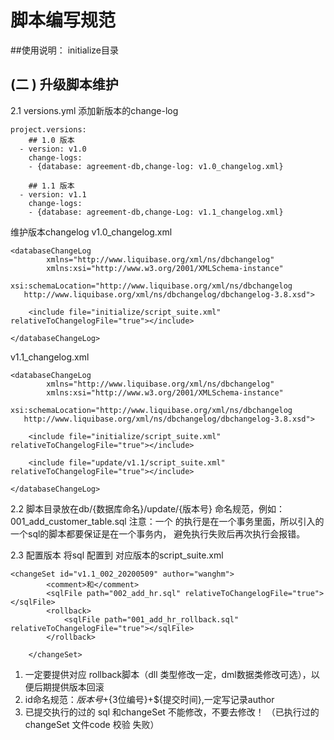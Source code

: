 # 脚本编写规范
##使用说明：
initialize目录

## (二 ) 升级脚本维护
2.1 versions.yml
添加新版本的change-log
```
project.versions:
    ## 1.0 版本
  - version: v1.0
    change-logs:
    - {database: agreement-db,change-log: v1.0_changelog.xml}
    
    ## 1.1 版本
  - version: v1.1
    change-logs:
    - {database: agreement-db,change-Log: v1.1_changelog.xml}
```
维护版本changelog
v1.0_changelog.xml
``` 
<databaseChangeLog
        xmlns="http://www.liquibase.org/xml/ns/dbchangelog"
        xmlns:xsi="http://www.w3.org/2001/XMLSchema-instance"
        xsi:schemaLocation="http://www.liquibase.org/xml/ns/dbchangelog
   http://www.liquibase.org/xml/ns/dbchangelog/dbchangelog-3.8.xsd">

    <include file="initialize/script_suite.xml" relativeToChangelogFile="true"></include>

</databaseChangeLog>
```
v1.1_changelog.xml
```
<databaseChangeLog
        xmlns="http://www.liquibase.org/xml/ns/dbchangelog"
        xmlns:xsi="http://www.w3.org/2001/XMLSchema-instance"
        xsi:schemaLocation="http://www.liquibase.org/xml/ns/dbchangelog
   http://www.liquibase.org/xml/ns/dbchangelog/dbchangelog-3.8.xsd">

    <include file="initialize/script_suite.xml" relativeToChangelogFile="true"></include>

    <include file="update/v1.1/script_suite.xml" relativeToChangelogFile="true"></include>

</databaseChangeLog>
```


2.2 脚本目录放在db/{数据库命名}/update/{版本号}
命名规范，例如：001_add_customer_table.sql
注意：一个 <changeSet> 的执行是在一个事务里面，所以引入的一个sql的脚本都要保证是在一个事务内，
避免执行失败后再次执行会报错。

2.3 配置版本
将sql 配置到 对应版本的script_suite.xml

```
<changeSet id="v1.1_002_20200509" author="wanghm">
        <comment>和</comment>
        <sqlFile path="002_add_hr.sql" relativeToChangelogFile="true"></sqlFile>
        <rollback>
            <sqlFile path="001_add_hr_rollback.sql"  relativeToChangelogFile="true"></sqlFile>
        </rollback>
        
    </changeSet>
```
1. 一定要提供对应 rollback脚本（dll 类型修改一定，dml数据类修改可选），以便后期提供版本回滚
2. id命名规范：${版本号}+${3位编号}+${提交时间},一定写记录author
3. 已提交执行的过的 sql 和changeSet 不能修改，不要去修改！ （已执行过的 changeSet 文件code 校验 失败）
